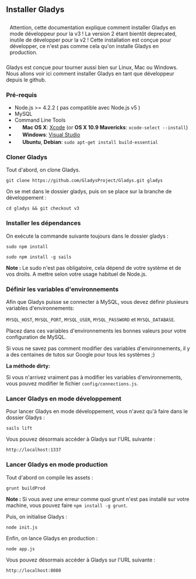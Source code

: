 ## Installer Gladys

<div class="alert alert-info" role="alert" style="padding: 10px;">Attention, cette documentation explique comment installer Gladys en mode développeur pour la v3 ! La version 2 étant bientôt deprecated, inutile de développer pour la v2 ! Cette installation est conçue pour développer, ce n'est pas comme cela qu'on installe Gladys en production.</div>


Gladys est conçue pour tourner aussi bien sur Linux, Mac ou Windows.
Nous allons voir ici comment installer Gladys en tant que développeur depuis le github.

### Pré-requis

- Node.js >= 4.2.2 ( pas compatible avec Node.js v5 )
- MySQL
- Command Line Tools
 - <img src="http://deluge-torrent.org/images/apple-logo.gif" height="17">&nbsp;**Mac OS X**: [Xcode](https://itunes.apple.com/us/app/xcode/id497799835?mt=12) (or **OS X 10.9 Mavericks**: `xcode-select --install`)
 - <img src="http://dc942d419843af05523b-ff74ae13537a01be6cfec5927837dcfe.r14.cf1.rackcdn.com/wp-content/uploads/windows-8-50x50.jpg" height="17">&nbsp;**Windows**: [Visual Studio](http://www.visualstudio.com/downloads/download-visual-studio-vs#d-express-windows-8)
 - <img src="https://lh5.googleusercontent.com/-2YS1ceHWyys/AAAAAAAAAAI/AAAAAAAAAAc/0LCb_tsTvmU/s46-c-k/photo.jpg" height="17">&nbsp;**Ubuntu**, **Debian**: `sudo apt-get install build-essential`

### Cloner Gladys

Tout d'abord, on clone Gladys.

```
git clone https://github.com/GladysProject/Gladys.git gladys
```

On se met dans le dossier gladys, puis on se place sur la branche de développement :

```
cd gladys && git checkout v3
```


### Installer les dépendances

On exécute la commande suivante toujours dans le dossier gladys : 

```
sudo npm install
``` 

```
sudo npm install -g sails
```

**Note :** Le sudo n'est pas obligatoire, cela dépend de votre système et de vos droits. A mettre selon votre usage habituel de Node.js.

### Définir les variables d'environnements

Afin que Gladys puisse se connecter à MySQL, vous devez définir plusieurs variables d'environnements: 

`MYSQL_HOST`, `MYSQL_PORT`, `MYSQL_USER`, `MYSQL_PASSWORD` et `MYSQL_DATABASE`.

Placez dans ces variables d'environnements les bonnes valeurs pour votre configuration de MySQL.

Si vous ne savez pas comment modifier des variables d'environnements, il y a des centaines de tutos sur Google pour tous les systèmes ;)

**La méthode dirty:**

Si vous n'arrivez vraiment pas à modifier les variables d'environnements, vous pouvez modifier le fichier `config/connections.js`.


### Lancer Gladys en mode développement

Pour lancer Gladys en mode développement, vous n'avez qu'à faire dans le dossier Gladys :

```
sails lift
```

Vous pouvez désormais accéder à Gladys sur l'URL suivante :

```
http://localhost:1337
```

### Lancer Gladys en mode production


Tout d'abord on compile les assets :

```
grunt buildProd
```

**Note :** Si vous avez une erreur comme quoi grunt n'est pas installé sur votre machine, vous pouvez faire `npm install -g grunt`.

Puis, on initialise Gladys : 

```
node init.js
```

Enfin, on lance Gladys en production :

```
node app.js
```

Vous pouvez désormais accéder à Gladys sur l'URL suivante :

```
http://localhost:8080
```


